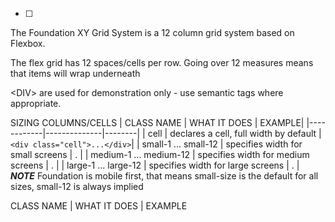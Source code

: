 - [ ]
The Foundation XY Grid System is a 12 column grid system based on Flexbox. 

The flex grid has 12 spaces/cells per row.  Going over 12 measures means that items will wrap underneath

&lt;DIV&gt; are used for demonstration only - use semantic tags where appropriate.

SIZING COLUMNS/CELLS
| CLASS NAME | WHAT IT DOES | EXAMPLE|
|------------|--------------|--------|
| cell | declares a cell, full width  by default | ```<div class="cell">...</div>```|
| small-1 ... small-12 | specifies width for small screens | . |
| medium-1 ... medium-12 | specifies width for medium screens | . |
| large-1 ... large-12 | specifies width for large screens | . |
___NOTE___ Foundation is mobile first, that means small-size is the default for all sizes, small-12 is always implied



CLASS NAME | WHAT IT DOES | EXAMPLE


